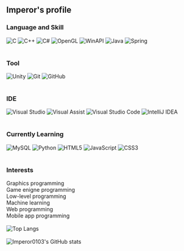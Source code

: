 <div align="left">

## Imperor's profile  
### Language and Skill  
![C](https://img.shields.io/badge/C-A8B9CC?style=for-the-badge&logo=c&logoColor=white)
![C++](https://img.shields.io/badge/C++-00599C?style=for-the-badge&logo=c%2B%2B&logoColor=white)
![C#](https://img.shields.io/badge/C%23-239120?style=for-the-badge&logo=csharp&logoColor=white)
![OpenGL](https://img.shields.io/badge/OpenGL-5586A4?style=for-the-badge&logo=opengl&logoColor=white)
![WinAPI](https://img.shields.io/badge/WinAPI-4F8A8B?style=for-the-badge&logo=windows&logoColor=white)
![Java](https://img.shields.io/badge/Java-ED8B00?style=for-the-badge&logo=openjdk&logoColor=white)
![Spring](https://img.shields.io/badge/Spring-6DB33F?style=for-the-badge&logo=spring&logoColor=white)
<br/>
<br/>
### Tool
![Unity](https://img.shields.io/badge/Unity-000000?style=for-the-badge&logo=unity&logoColor=white)
![Git](https://img.shields.io/badge/Git-F05032?style=for-the-badge&logo=git&logoColor=white)
![GitHub](https://img.shields.io/badge/GitHub-181717?style=for-the-badge&logo=github&logoColor=white)
<br/>
<br/>
### IDE
![Visual Studio](https://img.shields.io/badge/Visual%20Studio-5C2D91?style=for-the-badge&logo=visualstudio&logoColor=white)
![Visual Assist](https://img.shields.io/badge/Visual%20Assist-FF6347?style=for-the-badge&logoColor=white)
![Visual Studio Code](https://img.shields.io/badge/Visual%20Studio%20Code-007ACC?style=for-the-badge&logo=visualstudiocode&logoColor=white)
![IntelliJ IDEA](https://img.shields.io/badge/IntelliJ%20IDEA-000080?style=for-the-badge&logo=intellijidea&logoColor=white)
<br/>
<br/>
### Currently Learning 
![MySQL](https://img.shields.io/badge/MySQL-4479A1?style=for-the-badge&logo=mysql&logoColor=white)
![Python](https://img.shields.io/badge/Python-3776AB?style=for-the-badge&logo=python&logoColor=white)
![HTML5](https://img.shields.io/badge/HTML5-E34F26?style=for-the-badge&logo=html5&logoColor=white)
![JavaScript](https://img.shields.io/badge/JavaScript-F7DF1E?style=for-the-badge&logo=javascript&logoColor=black)
![CSS3](https://img.shields.io/badge/CSS3-1572B6?style=for-the-badge&logo=css3&logoColor=white)
<br/>
<br/>
### Interests
Graphics programming<br/>
Game enigne programming<br/>
Low-level programming<br/>
Machine learning<br/>
Web programming<br/>
Mobile app programming
<br/>
<br/>
![Top Langs](https://github-readme-stats.vercel.app/api/top-langs/?username=Imperor0103&langs_count=8&theme=radical)
<br/>
<br/>
![Imperor0103's GitHub stats](https://github-readme-stats.vercel.app/api?username=Imperor0103&count_private=true&show_icons=true&theme=radical)
</div>
